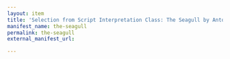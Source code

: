 ```yaml
---
layout: item
title: 'Selection from Script Interpretation Class: The Seagull by Anton Chekhov (ADS0565)'
manifest_name: the-seagull
permalink: the-seagull
external_manifest_url: 

---
```

<!-- Add an essay or interpretive material below this line,
using HTML or markdown.  Do not modify this file above this line -->
